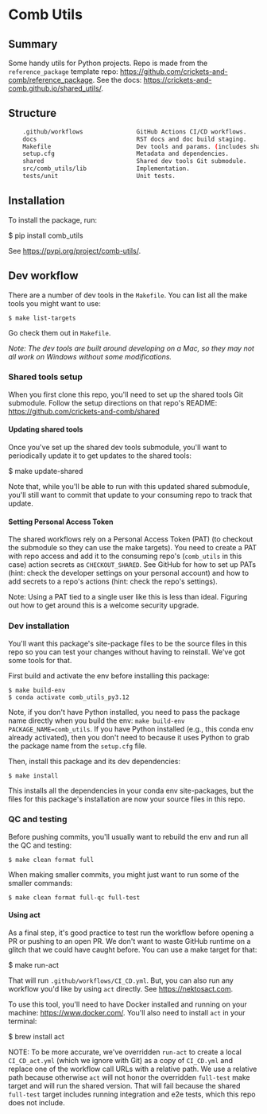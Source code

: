 # Comb Utils

## Summary

Some handy utils for Python projects. Repo is made from the `reference_package` template repo: https://github.com/crickets-and-comb/reference_package. See the docs: https://crickets-and-comb.github.io/shared_utils/.

## Structure

```bash
    .github/workflows               GitHub Actions CI/CD workflows.
    docs                            RST docs and doc build staging.
    Makefile                        Dev tools and params. (includes shared/Makefile)
    setup.cfg                       Metadata and dependencies.
    shared                          Shared dev tools Git submodule.
    src/comb_utils/lib              Implementation.
    tests/unit                      Unit tests.
```

## Installation

To install the package, run:

  $ pip install comb_utils

See https://pypi.org/project/comb-utils/.

## Dev workflow

There are a number of dev tools in the `Makefile`. You can list all the make tools you might want to use:

    $ make list-targets

Go check them out in `Makefile`.

*Note: The dev tools are built around developing on a Mac, so they may not all work on Windows without some modifications.*

### Shared tools setup

When you first clone this repo, you'll need to set up the shared tools Git submodule. Follow the setup directions on that repo's README: https://github.com/crickets-and-comb/shared

#### Updating shared tools

Once you've set up the shared dev tools submodule, you'll want to periodically update it to get updates to the shared tools:

  $ make update-shared

Note that, while you'll be able to run with this updated shared submodule, you'll still want to commit that update to your consuming repo to track that update.

#### Setting Personal Access Token

The shared workflows rely on a Personal Access Token (PAT) (to checkout the submodule so they can use the make targets). You need to create a PAT with repo access and add it to the consuming repo's (`comb_utils` in this case) action secrets as `CHECKOUT_SHARED`. See GitHub for how to set up PATs (hint: check the developer settings on your personal account) and how to add secrets to a repo's actions (hint: check the repo's settings).

Note: Using a PAT tied to a single user like this is less than ideal. Figuring out how to get around this is a welcome security upgrade.

### Dev installation

You'll want this package's site-package files to be the source files in this repo so you can test your changes without having to reinstall. We've got some tools for that.

First build and activate the env before installing this package:

    $ make build-env
    $ conda activate comb_utils_py3.12

Note, if you don't have Python installed, you need to pass the package name directly when you build the env: `make build-env PACKAGE_NAME=comb_utils`. If you have Python installed (e.g., this conda env already activated), then you don't need to because it uses Python to grab the package name from the `setup.cfg` file.

Then, install this package and its dev dependencies:

    $ make install

This installs all the dependencies in your conda env site-packages, but the files for this package's installation are now your source files in this repo.

### QC and testing

Before pushing commits, you'll usually want to rebuild the env and run all the QC and testing:

    $ make clean format full

When making smaller commits, you might just want to run some of the smaller commands:

    $ make clean format full-qc full-test

#### Using act

As a final step, it's good practice to test run the workflow before opening a PR or pushing to an open PR. We don't want to waste GitHub runtime on a glitch that we could have caught before. You can use a make target for that:

  $ make run-act

That will run `.github/workflows/CI_CD.yml`. But, you can also run any workflow you'd like by using `act` directly. See https://nektosact.com.

To use this tool, you'll need to have Docker installed and running on your machine: https://www.docker.com/. You'll also need to install `act` in your terminal:

  $ brew install act

NOTE: To be more accurate, we've overridden `run-act` to create a local `CI_CD_act.yml` (which we ignore with Git) as a copy of `CI_CD.yml` and replace one of the workflow call URLs with a relative path. We use a relative path because otherwise `act` will not honor the overridden `full-test` make target and will run the shared version. That will fail because the shared `full-test` target includes running integration and e2e tests, which this repo does not include.
